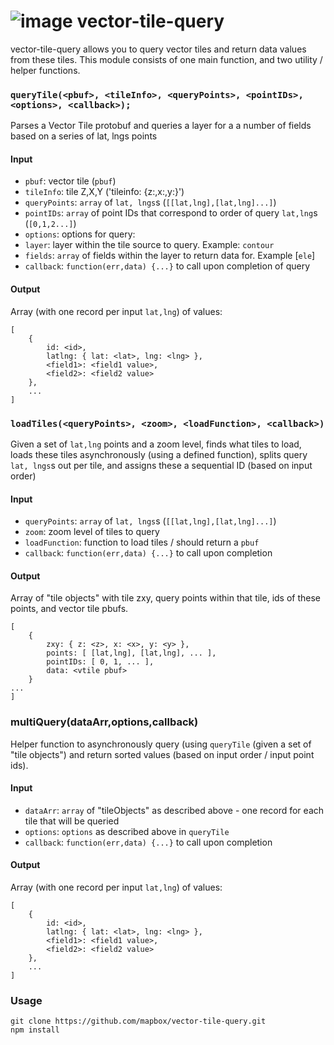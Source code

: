 ![image](https://travis-ci.org/mapbox/vector-tile-query.svg?branch=master)
vector-tile-query
================

vector-tile-query allows you to query vector tiles and return data values from these tiles. This module consists of one main function, and two utility / helper functions.

### `queryTile(<pbuf>, <tileInfo>, <queryPoints>, <pointIDs>, <options>, <callback>);`

Parses a Vector Tile protobuf and queries a layer for a a number of fields based on a series of lat, lngs points

#### Input

* `pbuf`: vector tile (`pbuf`)
* `tileInfo`: tile Z,X,Y ('tileinfo: {z:<z>,x:<x>,y:<y>}')
* `queryPoints`: `array` of `lat, lngs`s (`[[lat,lng],[lat,lng]...]`)
* `pointIDs`: `array` of point IDs that correspond to order of query `lat,lng`s (`[0,1,2...]`)
* `options`: options for query:
 * `layer`: layer within the tile source to query. Example: `contour`
 * `fields`: `array` of fields within the layer to return data for. Example [`ele`]
* `callback`: `function(err,data) {...}` to call upon completion of query

#### Output

Array (with one record per input `lat,lng`) of values:
```
[
    {
        id: <id>,
        latlng: { lat: <lat>, lng: <lng> },
        <field1>: <field1 value>,
        <field2>: <field2 value>
    },
    ...
]
```

### `loadTiles(<queryPoints>, <zoom>, <loadFunction>, <callback>)`

Given a set of `lat,lng` points and a zoom level, finds what tiles to load, loads these tiles asynchronously (using a defined function), splits query `lat, lngs`s out per tile, and assigns these a sequential ID (based on input order)

#### Input

* `queryPoints`: `array` of `lat, lngs`s (`[[lat,lng],[lat,lng]...]`)
* `zoom`: zoom level of tiles to query
* `loadFunction`: function to load tiles / should return a `pbuf`
* `callback`: `function(err,data) {...}` to call upon completion

#### Output
Array of "tile objects" with tile zxy, query points within that tile, ids of these points, and vector tile pbufs.
```
[
    {
        zxy: { z: <z>, x: <x>, y: <y> },
        points: [ [lat,lng], [lat,lng], ... ],
        pointIDs: [ 0, 1, ... ],
        data: <vtile pbuf>
    } 
...
]
```

### multiQuery(dataArr,options,callback)

Helper function to asynchronously query (using `queryTile` (given a set of "tile objects") and return sorted values (based on input order / input point ids).

#### Input

* `dataArr`: `array` of "tileObjects" as described above - one record for each tile that will be queried
* `options`: `options` as described above in `queryTile`
* `callback`: `function(err,data) {...}` to call upon completion

#### Output

Array (with one record per input `lat,lng`) of values:
```
[
    {
        id: <id>,
        latlng: { lat: <lat>, lng: <lng> },
        <field1>: <field1 value>,
        <field2>: <field2 value>
    },
    ...
]
```

### Usage
```
git clone https://github.com/mapbox/vector-tile-query.git
npm install
```
